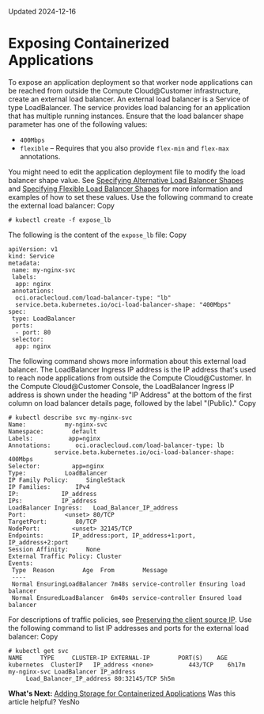 Updated 2024-12-16
# Exposing Containerized Applications
To expose an application deployment so that worker node applications can be reached from outside the Compute Cloud@Customer infrastructure, create an external load balancer. An external load balancer is a Service of type LoadBalancer. The service provides load balancing for an application that has multiple running instances.
Ensure that the load balancer shape parameter has one of the following values: 
  * `400Mbps`
  * `flexible` – Requires that you also provide `flex-min` and `flex-max` annotations.


You might need to edit the application deployment file to modify the load balancer shape value. See [Specifying Alternative Load Balancer Shapes](https://docs.oracle.com/iaas/Content/ContEng/Tasks/contengcreatingloadbalancers-subtopic.htm#Specifyi) and [Specifying Flexible Load Balancer Shapes](https://docs.oracle.com/iaas/Content/ContEng/Tasks/contengcreatingloadbalancers-subtopic.htm#flexible) for more information and examples of how to set these values.
Use the following command to create the external load balancer:
Copy
```
# kubectl create -f expose_lb
```

The following is the content of the `expose_lb` file:
Copy
```
apiVersion: v1
kind: Service
metadata:
 name: my-nginx-svc
 labels:
  app: nginx
 annotations:
  oci.oraclecloud.com/load-balancer-type: "lb"
  service.beta.kubernetes.io/oci-load-balancer-shape: "400Mbps"
spec:
 type: LoadBalancer
 ports:
  - port: 80
 selector:
  app: nginx
```

The following command shows more information about this external load balancer. The LoadBalancer Ingress IP address is the IP address that's used to reach node applications from outside the Compute Cloud@Customer. In the Compute Cloud@Customer Console, the LoadBalancer Ingress IP address is shown under the heading "IP Address" at the bottom of the first column on load balancer details page, followed by the label "(Public)."
Copy
```
# kubectl describe svc my-nginx-svc
Name:           my-nginx-svc
Namespace:        default
Labels:          app=nginx
Annotations:       oci.oraclecloud.com/load-balancer-type: lb
             service.beta.kubernetes.io/oci-load-balancer-shape: 400Mbps
Selector:         app=nginx
Type:           LoadBalancer
IP Family Policy:     SingleStack
IP Families:       IPv4
IP:            IP_address
IPs:           IP_address
LoadBalancer Ingress:   Load_Balancer_IP_address
Port:           <unset> 80/TCP
TargetPort:        80/TCP
NodePort:         <unset> 32145/TCP
Endpoints:        IP_address:port, IP_address+1:port, IP_address+2:port
Session Affinity:     None
External Traffic Policy: Cluster
Events:
 Type  Reason        Age  From        Message
 ----
 Normal EnsuringLoadBalancer 7m48s service-controller Ensuring load balancer
 Normal EnsuredLoadBalancer  6m40s service-controller Ensured load balancer
```

For descriptions of traffic policies, see [Preserving the client source IP](https://kubernetes.io/docs/tasks/access-application-cluster/create-external-load-balancer/#preserving-the-client-source-ip).
Use the following command to list IP addresses and ports for the external load balancer:
Copy
```
# kubectl get svc
NAME     TYPE     CLUSTER-IP EXTERNAL-IP        PORT(S)    AGE
kubernetes  ClusterIP   IP_address <none>          443/TCP    6h17m
my-nginx-svc LoadBalancer IP_address
     Load_Balancer_IP_address 80:32145/TCP 5h5m
```

**What's Next:**
[Adding Storage for Containerized Applications](https://docs.oracle.com/en-us/iaas/compute-cloud-at-customer/topics/oke/adding-storage-for-containerized-applications.htm#adding-storage-for-containerized-applications "On Compute Cloud@Customer, you can add persistent storage for use by applications on an OKE cluster node. Storage created in a container's root file system is deleted when you delete the container. For more durable storage for containerized applications, configure persistent volumes to store data outside of containers.")
Was this article helpful?
YesNo

